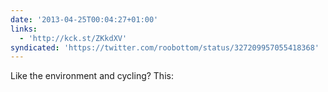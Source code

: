 ```yaml
---
date: '2013-04-25T00:04:27+01:00'
links:
  - 'http://kck.st/ZKkdXV'
syndicated: 'https://twitter.com/roobottom/status/327209957055418368'
---
```

Like the environment and cycling? This: 
